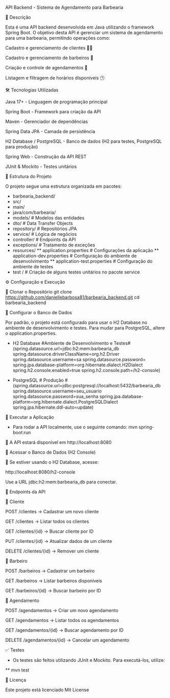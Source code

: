 
API Backend - Sistema de Agendamento para Barbearia

📌 Descrição

Esta é uma API backend desenvolvida em Java utilizando o framework Spring Boot. O objetivo desta API é gerenciar um sistema de agendamento para uma barbearia, permitindo operações como:

Cadastro e gerenciamento de clientes 🧑‍💼

Cadastro e gerenciamento de barbeiros 💈

Criação e controle de agendamentos 📅

Listagem e filtragem de horários disponíveis 🕒

🛠️ Tecnologias Utilizadas

Java 17+ - Linguagem de programação principal

Spring Boot - Framework para criação da API

Maven - Gerenciador de dependências

Spring Data JPA - Camada de persistência

H2 Database / PostgreSQL - Banco de dados (H2 para testes, PostgreSQL para produção)

Spring Web - Construção da API REST

JUnit & Mockito - Testes unitários

📂 Estrutura do Projeto

O projeto segue uma estrutura organizada em pacotes:

 * barbearia_backend/
 * src/
 * main/
 * java/com/barbearia/
 * models/        # Modelos das entidades
 * dto/           # Data Transfer Objects
 * repository/    # Repositórios JPA
 * service/       # Lógica de negócios
 * controller/    # Endpoints da API
 * exceptions/    # Tratamento de exceções
 * resources/
 ** application.properties  # Configurações da aplicação
 ** application-dev.properties  # Configuração do ambiente de desenvolvimento
 ** application-test.properties  # Configuração do ambiente de testes
 * test / # Criação de alguns testes unitários no pacote service
  

⚙️ Configuração e Execução

🔹 Clonar o Repositório
git clone https://github.com/daniellebarbosa81/barbearia_backend.git
cd barbearia_backend

🔹 Configurar o Banco de Dados

Por padrão, o projeto está configurado para usar o H2 Database no ambiente de desenvolvimento e testes. Para mudar para PostgreSQL, altere o application.properties.

* H2 Database  #Ambiente de Desenvolvimento e Testes#
(spring.datasource.url=jdbc:h2:mem:barbearia_db
spring.datasource.driverClassName=org.h2.Driver
spring.datasource.username=sa
spring.datasource.password=
spring.jpa.database-platform=org.hibernate.dialect.H2Dialect
spring.h2.console.enabled=true
spring.h2.console.path=/h2-console)

* PostgreSQL # Produção # 
(spring.datasource.url=jdbc:postgresql://localhost:5432/barbearia_db
spring.datasource.username=seu_usuario
spring.datasource.password=sua_senha
spring.jpa.database-platform=org.hibernate.dialect.PostgreSQLDialect
spring.jpa.hibernate.ddl-auto=update)

🔹 Executar a Aplicação

* Para rodar a API localmente, use o seguinte comando:
   mvn spring-boot:run

🔹 A API estará disponível em http://localhost:8080

🔹 Acessar o Banco de Dados (H2 Console)

🔹 Se estiver usando o H2 Database, acesse:

 http://localhost:8080/h2-console

Use a URL jdbc:h2:mem:barbearia_db para conectar.

🚀 Endpoints da API

🔹 Cliente

POST /clientes → Cadastrar um novo cliente

GET /clientes → Listar todos os clientes

GET /clientes/{id} → Buscar cliente por ID

PUT /clientes/{id} → Atualizar dados de um cliente

DELETE /clientes/{id} → Remover um cliente

🔹 Barbeiro

POST /barbeiros → Cadastrar um barbeiro

GET /barbeiros → Listar barbeiros disponíveis

GET /barbeiros/{id} → Buscar barbeiro por ID

🔹 Agendamento

POST /agendamentos → Criar um novo agendamento

GET /agendamentos → Listar todos os agendamentos

GET /agendamentos/{id} → Buscar agendamento por ID

DELETE /agendamentos/{id} → Cancelar um agendamento

✅ Testes

* Os testes são feitos utilizando JUnit e Mockito. Para executá-los, utilize:

** mvn test

📜 Licença

Este projeto está licenciado Mit License






